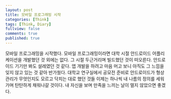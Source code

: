 ```yaml
---
layout: post
title: 모바일 프로그래밍 시작
categories: [Think]
tags: [Think, Diary] 
fullview: false
comments: true
published: true
---
```


모바일 프로그래밍을 시작했다. 모바일 프로그래밍이라면 대학 시절 안드로이드 어플리케이션을 개발했던 것 외에는 없다. 그 시절 두근거리며 빌드했던 것이 떠오른다. 안드로이드 기기만 봐도 설레였던 것 같다. 앱 개발을 하려고 마음 머고 보니 아직도 그 느낌을 잊지 않고 있는 것 같아 반가웠다. 대학교 연구실에서 공모전 준비로 안드로이드가 형상관리가 무엇인지도 모르고 닥치는 대로 했던 것들 이제는 하나씩 내 나름의 정의를 세워가며 탄탄하게 채워나갈 것이다. 내 자신을 보며 만족을 느끼는 날이 멀지 않았으면 좋겠다.

